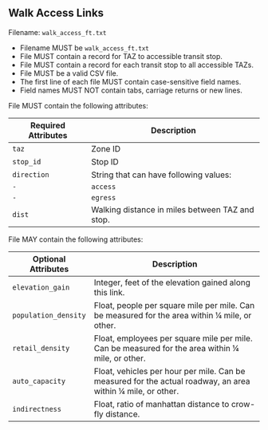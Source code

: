 ## Walk Access Links
Filename: `walk_access_ft.txt`

 *  Filename MUST be `walk_access_ft.txt`
 *  File MUST contain a record for TAZ to accessible transit stop.
 *  File MUST contain a record for each transit stop to all accessible TAZs.
 *  File MUST be a valid CSV file.
 *  The first line of each file MUST contain case-sensitive field names.
 *  Field names MUST NOT contain tabs, carriage returns or new lines.

File MUST contain the following attributes:

Required Attributes	| Description										
----------			| -------------		
`taz`				| Zone ID
`stop_id`			| Stop ID
`direction`			| String that can have following values:
`-`					|    `access`
`-`					|    `egress`
`dist`				| Walking distance in miles between TAZ and stop.

File MAY contain the following attributes:

Optional Attributes	| Description										
----------			| -------------		
`elevation_gain`	| Integer, feet of the elevation gained along this link.
`population_density`| Float, people per square mile per mile. Can be measured for the area within ¼ mile, or other.
`retail_density`	| Float, employees per square mile per mile. Can be measured for the area within ¼ mile, or other.
`auto_capacity`		| Float, vehicles per hour per mile.  Can be measured for the actual roadway, an area within ¼ mile, or other.
`indirectness`		| Float, ratio of manhattan distance to crow-fly distance.
